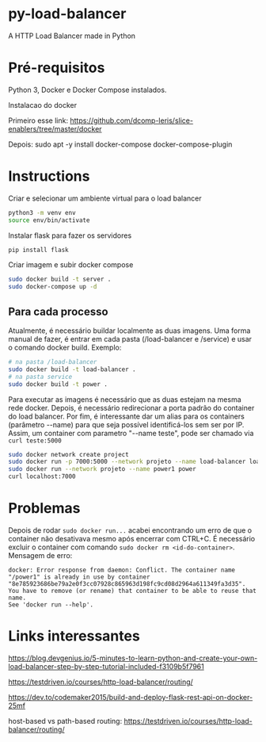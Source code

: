 # py-load-balancer
A HTTP Load Balancer made in Python 

# Pré-requisitos

Python 3, Docker e Docker Compose instalados. 

Instalacao do docker

Primeiro esse link:
https://github.com/dcomp-leris/slice-enablers/tree/master/docker

Depois:
sudo apt -y install docker-compose docker-compose-plugin



# Instructions

Criar e selecionar um ambiente virtual para o load balancer

```bash
python3 -m venv env
source env/bin/activate
```

Instalar flask para fazer os servidores

```bash
pip install flask
```

Criar imagem e subir docker compose
```bash
sudo docker build -t server .
sudo docker-compose up -d
```

## Para cada processo

Atualmente, é necessário buildar localmente as duas imagens. Uma forma manual de fazer, é entrar em cada pasta (/load-balancer e /service) e usar o comando docker build. Exemplo:

```bash
# na pasta /load-balancer
sudo docker build -t load-balancer .
# na pasta service
sudo docker build -t power . 
```

Para executar as imagens é necessário que as duas estejam na mesma rede docker. Depois, é necessário redirecionar a porta padrão do container do load balancer. Por fim, é interessante dar um alias para os containers (parâmetro --name)
para que seja possível identificá-los sem ser por IP. Assim, um container com parametro "--name teste", pode ser chamado via `curl teste:5000`

```bash
sudo docker network create project
sudo docker run -p 7000:5000 --network projeto --name load-balancer load-balancer
sudo docker run --network projeto --name power1 power
curl localhost:7000
```

# Problemas

Depois de rodar `sudo docker run...` acabei encontrando um erro de que o container não desativava mesmo após encerrar com CTRL+C. É necessário excluir o container com comando `sudo docker rm <id-do-container>`. Mensagem de erro:

```
docker: Error response from daemon: Conflict. The container name "/power1" is already in use by container "8e785923686be79a2e0f3cc07928c865963d198fc9cd08d2964a611349fa3d35". You have to remove (or rename) that container to be able to reuse that name.
See 'docker run --help'.
```
# Links interessantes

https://blog.devgenius.io/5-minutes-to-learn-python-and-create-your-own-load-balancer-step-by-step-tutorial-included-f3109b5f7961

https://testdriven.io/courses/http-load-balancer/routing/

https://dev.to/codemaker2015/build-and-deploy-flask-rest-api-on-docker-25mf

host-based vs path-based routing:
https://testdriven.io/courses/http-load-balancer/routing/